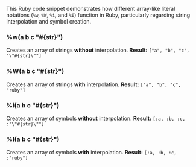 This Ruby code snippet demonstrates how different array-like literal notations (`%w`, `%W`, `%i`, and `%I`) function in Ruby, particularly regarding string interpolation and symbol creation.

### %w(a b c "#{str}")

Creates an array of strings **without** interpolation.
**Result:** `["a", "b", "c", "\"#{str}\""]`

### %W(a b c "#{str}")

Creates an array of strings **with** interpolation.
**Result:** `["a", "b", "c", "ruby"]`

### %i(a b c "#{str}")

Creates an array of symbols **without** interpolation.
**Result:** `[:a, :b, :c, :"\"#{str}\""]`

### %I(a b c "#{str}")

Creates an array of symbols **with** interpolation.
**Result:** `[:a, :b, :c, :"ruby"]`

